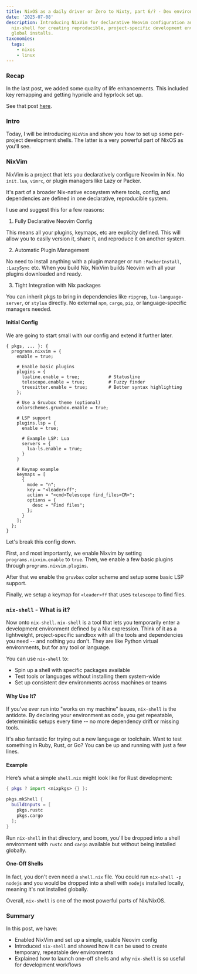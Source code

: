 ```yaml
---
title: NixOS as a daily driver or Zero to Nixty, part 6/? - Dev environment
date: '2025-07-08'
description: Introducing NixVim for declarative Neovim configuration and exploring
  nix-shell for creating reproducible, project-specific development environments without
  global installs.
taxonomies:
  tags:
    - nixos
    - linux
---
```


### Recap

In the last post, we added some quality of life enhancements. This included
key remapping and getting hypridle and hyprlock set up.

See that post [here](/blog/2025/nixos-daily-driver-5).

### Intro

Today, I will be introducing `NixVim` and show you how to set up some
per-project development shells. The latter is a very powerful part of NixOS as
you'll see.

### NixVim

NixVim is a project that lets you declaratively configure Neovim in Nix. No
`init.lua`, `vimrc`, or plugin managers like Lazy or Packer.

It's part of a broader Nix-native ecosystem where tools, config, and
dependencies are defined in one declarative, reproducible system.

I use and suggest this for a few reasons:

1. Fully Declarative Neovim Config

This means all your plugins, keymaps, etc
are explicity defined. This will allow you to easily version it, share it, and
reproduce it on another system.

2. Automatic Plugin Management

No need to install anything with a plugin manager or run `:PackerInstall`,
`:LazySync` etc. When you build Nix, NixVim builds Neovim with all your plugins
downloaded and ready.

3. Tight Integration with Nix packages

You can inherit pkgs to bring in dependencies like `ripgrep`,
`lua-language-server`, or `stylua` directly. No external `npm`, `cargo`, `pip`,
or language-specific managers needed.

#### Initial Config

We are going to start small with our config and extend it further later.

```
{ pkgs, ... }: {
  programs.nixvim = {
    enable = true;

    # Enable basic plugins
    plugins = {
      lualine.enable = true;           # Statusline
      telescope.enable = true;         # Fuzzy finder
      treesitter.enable = true;        # Better syntax highlighting
    };

    # Use a Gruvbox theme (optional)
    colorschemes.gruvbox.enable = true;

    # LSP support
    plugins.lsp = {
      enable = true;

      # Example LSP: Lua
      servers = {
        lua-ls.enable = true;
      }
    }

    # Keymap example
    keymaps = [
      {
        mode = "n";
        key = "<leader>ff";
        action = "<cmd>Telescope find_files<CR>";
        options = {
          desc = "Find files";
        };
      }
    ];
  };
}
```

Let's break this config down.

First, and most importantly, we enable Nixvim by setting
`programs.nixvim.enable` to `true`. Then, we enable a few basic plugins through
`programs.nixvim.plugins`.

After that we enable the `gruvbox` color scheme and setup some basic LSP support.

Finally, we setup a keymap for `<leader>ff` that uses `telescope` to find files.

### `nix-shell` - What is it?

Now onto `nix-shell`. `nix-shell` is a tool that lets you temporarily enter a
development environment defined by a Nix expression. Think of it as a
lightweight, project-specific sandbox with all the tools and dependencies you
need -- and nothing you don't. They are like Python virtual environments, but
for any tool or language.

You can use `nix-shell` to:

- Spin up a shell with specific packages available
- Test tools or languages without installing them system-wide
- Set up consistent dev environments across machines or teams

#### Why Use It?

If you've ever run into "works on my machine" issues, `nix-shell` is the
antidote. By declaring your environment as code, you get repeatable,
deterministic setups every time -- no more dependency drift or missing tools.

It's also fantastic for trying out a new language or toolchain. Want to test
something in Ruby, Rust, or Go? You can be up and running with just a few
lines.

#### Example

Here’s what a simple `shell.nix` might look like for Rust development:

```nix
{ pkgs ? import <nixpkgs> {} }:

pkgs.mkShell {
  buildInputs = [
    pkgs.rustc
    pkgs.cargo
  ];
}
```

Run `nix-shell` in that directory, and boom, you'll be dropped into a shell
environment with `rustc` and `cargo` available but without being installed
globally.

#### One-Off Shells

In fact, you don't even need a `shell.nix` file. You could run
`nix-shell -p nodejs` and you would be dropped into a shell with `nodejs` 
installed locally, meaning it's not installed globally.

Overall, `nix-shell` is one of the most powerful parts of Nix/NixOS.

### Summary

In this post, we have:

- Enabled NixVim and set up a simple, usable Neovim config
- Introduced `nix-shell` and showed how it can be used to create temporary,
  repeatable dev environments
- Explained how to launch one-off shells and why `nix-shell` is so useful for
  development workflows
